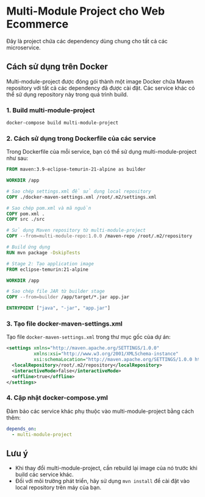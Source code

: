 # Multi-Module Project cho Web Ecommerce

Đây là project chứa các dependency dùng chung cho tất cả các microservice.

## Cách sử dụng trên Docker

Multi-module-project được đóng gói thành một image Docker chứa Maven repository với tất cả các dependency đã được cài đặt. Các service khác có thể sử dụng repository này trong quá trình build.

### 1. Build multi-module-project

```bash
docker-compose build multi-module-project
```

### 2. Cách sử dụng trong Dockerfile của các service

Trong Dockerfile của mỗi service, bạn có thể sử dụng multi-module-project như sau:

```dockerfile
FROM maven:3.9-eclipse-temurin-21-alpine as builder

WORKDIR /app

# Sao chép settings.xml để sử dụng local repository
COPY ./docker-maven-settings.xml /root/.m2/settings.xml

# Sao chép pom.xml và mã nguồn
COPY pom.xml .
COPY src ./src

# Sử dụng Maven repository từ multi-module-project
COPY --from=multi-module-repo:1.0.0 /maven-repo /root/.m2/repository

# Build ứng dụng
RUN mvn package -DskipTests

# Stage 2: Tạo application image
FROM eclipse-temurin:21-alpine

WORKDIR /app

# Sao chép file JAR từ builder stage
COPY --from=builder /app/target/*.jar app.jar

ENTRYPOINT ["java", "-jar", "app.jar"]
```

### 3. Tạo file docker-maven-settings.xml

Tạo file `docker-maven-settings.xml` trong thư mục gốc của dự án:

```xml
<settings xmlns="http://maven.apache.org/SETTINGS/1.0.0"
          xmlns:xsi="http://www.w3.org/2001/XMLSchema-instance"
          xsi:schemaLocation="http://maven.apache.org/SETTINGS/1.0.0 https://maven.apache.org/xsd/settings-1.0.0.xsd">
  <localRepository>/root/.m2/repository</localRepository>
  <interactiveMode>false</interactiveMode>
  <offline>true</offline>
</settings>
```

### 4. Cập nhật docker-compose.yml

Đảm bảo các service khác phụ thuộc vào multi-module-project bằng cách thêm:

```yaml
depends_on:
  - multi-module-project
```

## Lưu ý

- Khi thay đổi multi-module-project, cần rebuild lại image của nó trước khi build các service khác.
- Đối với môi trường phát triển, hãy sử dụng `mvn install` để cài đặt vào local repository trên máy của bạn. 
